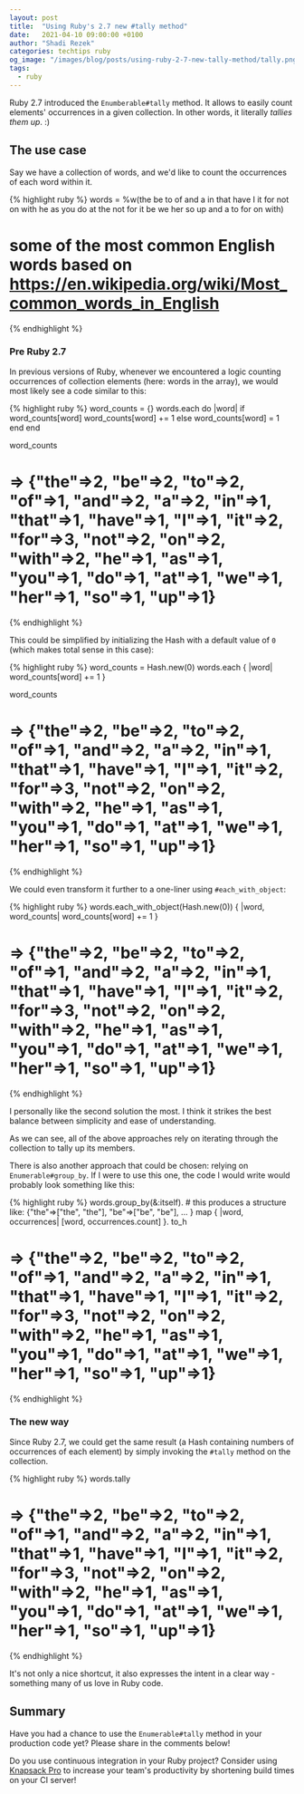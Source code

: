 ```yaml
---
layout: post
title:  "Using Ruby's 2.7 new #tally method"
date:   2021-04-10 09:00:00 +0100
author: "Shadi Rezek"
categories: techtips ruby
og_image: "/images/blog/posts/using-ruby-2-7-new-tally-method/tally.png"
tags:
  - ruby
---
```


Ruby 2.7 introduced the `Enumberable#tally` method. It allows to easily count elements' occurrences in a given collection. In other words, it literally _tallies them up_. :)

## The use case

Say we have a collection of words, and we'd like to count the occurrences of each word within it.

{% highlight ruby %}
words = %w(the be to of and a in that have I it for not on with he as you do at
           the not for it be we her so up and a to for on with)
# some of the most common English words based on https://en.wikipedia.org/wiki/Most_common_words_in_English
{% endhighlight %}


### Pre Ruby 2.7

In previous versions of Ruby, whenever we encountered a logic counting occurrences of collection elements (here: words in the array), we would most likely see a code similar to this:

{% highlight ruby %}
word_counts = {}
words.each do |word|
  if word_counts[word]
    word_counts[word] += 1
  else
    word_counts[word] = 1
  end
end

word_counts
# => {"the"=>2, "be"=>2, "to"=>2, "of"=>1, "and"=>2, "a"=>2, "in"=>1, "that"=>1, "have"=>1, "I"=>1, "it"=>2, "for"=>3, "not"=>2, "on"=>2, "with"=>2, "he"=>1, "as"=>1, "you"=>1, "do"=>1, "at"=>1, "we"=>1, "her"=>1, "so"=>1, "up"=>1}
{% endhighlight %}

This could be simplified by initializing the Hash with a default value of `0` (which makes total sense in this case):

{% highlight ruby %}
word_counts = Hash.new(0)
words.each { |word| word_counts[word] += 1 }

word_counts
# => {"the"=>2, "be"=>2, "to"=>2, "of"=>1, "and"=>2, "a"=>2, "in"=>1, "that"=>1, "have"=>1, "I"=>1, "it"=>2, "for"=>3, "not"=>2, "on"=>2, "with"=>2, "he"=>1, "as"=>1, "you"=>1, "do"=>1, "at"=>1, "we"=>1, "her"=>1, "so"=>1, "up"=>1}
{% endhighlight %}

We could even transform it further to a one-liner using `#each_with_object`:

{% highlight ruby %}
words.each_with_object(Hash.new(0)) { |word, word_counts| word_counts[word] += 1 }
# => {"the"=>2, "be"=>2, "to"=>2, "of"=>1, "and"=>2, "a"=>2, "in"=>1, "that"=>1, "have"=>1, "I"=>1, "it"=>2, "for"=>3, "not"=>2, "on"=>2, "with"=>2, "he"=>1, "as"=>1, "you"=>1, "do"=>1, "at"=>1, "we"=>1, "her"=>1, "so"=>1, "up"=>1}
{% endhighlight %}

I personally like the second solution the most. I think it strikes the best balance between simplicity and ease of understanding.

As we can see, all of the above approaches rely on iterating through the collection to tally up its members.

There is also another approach that could be chosen: relying on `Enumerable#group_by`. If I were to use this one, the code I would write would probably look something like this:

{% highlight ruby %}
words.group_by(&:itself). # this produces a structure like: {"the"=>["the", "the"], "be"=>["be", "be"], ... }
      map { |word, occurrences| [word, occurrences.count] }.
      to_h
# => {"the"=>2, "be"=>2, "to"=>2, "of"=>1, "and"=>2, "a"=>2, "in"=>1, "that"=>1, "have"=>1, "I"=>1, "it"=>2, "for"=>3, "not"=>2, "on"=>2, "with"=>2, "he"=>1, "as"=>1, "you"=>1, "do"=>1, "at"=>1, "we"=>1, "her"=>1, "so"=>1, "up"=>1}
{% endhighlight %}

### The new way

Since Ruby 2.7, we could get the same result (a Hash containing numbers of occurrences of each element) by simply invoking the `#tally` method on the collection.

{% highlight ruby %}
words.tally
# => {"the"=>2, "be"=>2, "to"=>2, "of"=>1, "and"=>2, "a"=>2, "in"=>1, "that"=>1, "have"=>1, "I"=>1, "it"=>2, "for"=>3, "not"=>2, "on"=>2, "with"=>2, "he"=>1, "as"=>1, "you"=>1, "do"=>1, "at"=>1, "we"=>1, "her"=>1, "so"=>1, "up"=>1}
{% endhighlight %}

It's not only a nice shortcut, it also expresses the intent in a clear way - something many of us love in Ruby code.


## Summary

Have you had a chance to use the `Enumerable#tally` method in your production code yet? Please share in the comments below!

Do you use continuous integration in your Ruby project? Consider using [Knapsack Pro](https://knapsackpro.com/?utm_source=docs_knapsackpro&utm_medium=blog_post&utm_campaign=using-ruby-2-7-new-tally-method) to increase your team's productivity by shortening build times on your CI server!
